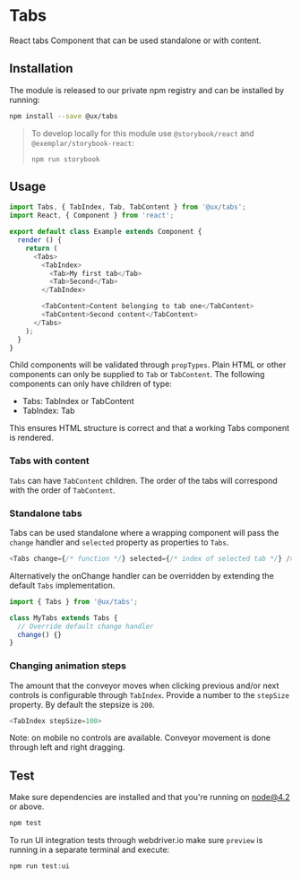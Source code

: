 # Tabs

React tabs Component that can be used standalone or with content.

## Installation

The module is released to our private npm registry and can be installed by
running:

```bash
npm install --save @ux/tabs
```

> To develop locally for this module use `@storybook/react` and `@exemplar/storybook-react`:
> ```
> npm run storybook
> ```

## Usage

```js
import Tabs, { TabIndex, Tab, TabContent } from '@ux/tabs';
import React, { Component } from 'react';

export default class Example extends Component {
  render () {
    return (
      <Tabs>
        <TabIndex>
          <Tab>My first tab</Tab>
          <Tab>Second</Tab>
        </TabIndex>

        <TabContent>Content belonging to tab one</TabContent>
        <TabContent>Second content</TabContent>
      </Tabs>
    );
  }
}
```

Child components will be validated through `propTypes`. Plain HTML or other
components can only be supplied to `Tab` or `TabContent`. The following components
can only have children of type:

- Tabs: TabIndex or TabContent
- TabIndex: Tab

This ensures HTML structure is correct and that a working Tabs component is
rendered.

### Tabs with content

`Tabs` can have `TabContent` children. The order of the tabs will
correspond with the order of `TabContent`.

### Standalone tabs

Tabs can be used standalone where a wrapping component will pass the `change` handler
and `selected` property as properties to `Tabs`.

```js
<Tabs change={/* function */} selected={/* index of selected tab */} />
```

Alternatively the onChange handler can be overridden by extending the default `Tabs` implementation.

```js
import { Tabs } from '@ux/tabs';

class MyTabs extends Tabs {
  // Override default change handler
  change() {}
}
```

### Changing animation steps

The amount that the conveyor moves when clicking previous and/or next controls is
configurable through `TabIndex`. Provide a number to the `stepSize` property.
By default the stepsize is `200`.

```js
<TabIndex stepSize=100>
```

Note: on mobile no controls are available. Conveyor movement is done through
left and right dragging.

## Test

Make sure dependencies are installed and that you're running on node@4.2 or above.

```bash
npm test
```

To run UI integration tests through webdriver.io make sure `preview` is running in a separate terminal and
execute:

```bash
npm run test:ui
```
